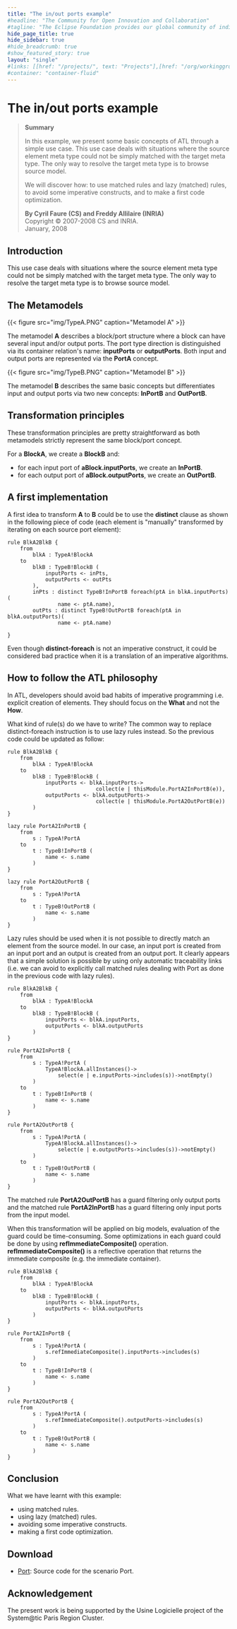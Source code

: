 ```yaml
---
title: "The in/out ports example"
#headline: "The Community for Open Innovation and Collaboration"
#tagline: "The Eclipse Foundation provides our global community of individuals and organizations with a mature, scalable, and business-friendly environment for open source software collaboration and innovation."
hide_page_title: true
hide_sidebar: true
#hide_breadcrumb: true
#show_featured_story: true
layout: "single"
#links: [[href: "/projects/", text: "Projects"],[href: "/org/workinggroups/", text: "Working Group"],[href: "/membership/", text: "Members"],[href: "/org/value", text: "Business Value"]]
#container: "container-fluid"
---
```


# The in/out ports example

> **Summary**
> 
> In this example, we present some basic concepts of ATL through a simple use case. This use case deals with situations where the source element meta type could not be simply matched with the target meta type. The only way to resolve the target meta type is to browse source model.
> 
> We will discover how: to use matched rules and lazy (matched) rules, to avoid some imperative constructs, and to make a first code optimization.
> 
> **By Cyril Faure (CS) and Freddy Allilaire (INRIA)** \
> Copyright © 2007-2008 CS and INRIA. \
> January, 2008

## Introduction

This use case deals with situations where the source element meta type could not be simply matched with the target meta type. The only way to resolve the target meta type is to browse source model. 

## The Metamodels

{{< figure src="img/TypeA.PNG" caption="Metamodel A" >}}

The metamodel **A** describes a block/port structure where a block can have several input and/or output ports. The port type direction is distinguished via its container relation's name: **inputPorts** or **outputPorts**. Both input and output ports are represented via the **PortA** concept.

{{< figure src="img/TypeB.PNG" caption="Metamodel B" >}}

The metamodel **B** describes the same basic concepts but differentiates input and output ports via two new concepts: **InPortB** and **OutPortB**.

## Transformation principles

These transformation principles are pretty straightforward as both metamodels strictly represent the same block/port concept.

For a **BlockA**, we create a **BlockB** and:

  * for each input port of **aBlock.inputPorts**, we create an **InPortB**.
  * for each output port of **aBlock.outputPorts**, we create an **OutPortB**.

## A first implementation

A first idea to transform **A** to **B** could be to use the **distinct** clause as shown in the following piece of code (each element is "manually" transformed by iterating on each source port element):

	rule BlkA2BlkB {
		from
			blkA : TypeA!BlockA
		to
			blkB : TypeB!BlockB (
				inputPorts <- inPts,
				outputPorts <- outPts
			),
			inPts : distinct TypeB!InPortB foreach(ptA in blkA.inputPorts)(
					name <- ptA.name),
			outPts : distinct TypeB!OutPortB foreach(ptA in blkA.outputPorts)(
					name <- ptA.name)
					
	}

Even though **distinct-foreach** is not an imperative construct, it could be considered bad practice when it is a translation of an imperative algorithms. 

## How to follow the ATL philosophy

In ATL, developers should avoid bad habits of imperative programming i.e. explicit creation of elements. They should focus on the **What** and not the **How**.

What kind of rule(s) do we have to write? The common way to replace distinct-foreach instruction is to use lazy rules instead. So the previous code could be updated as follow:

	rule BlkA2BlkB {
		from
			blkA : TypeA!BlockA
		to
			blkB : TypeB!BlockB (
				inputPorts <- blkA.inputPorts->
								collect(e | thisModule.PortA2InPortB(e)),
				outputPorts <- blkA.outputPorts->
								collect(e | thisModule.PortA2OutPortB(e))
			)
	}
	
	lazy rule PortA2InPortB {
		from
			s : TypeA!PortA
		to
			t : TypeB!InPortB (
				name <- s.name
			)
	}
	
	lazy rule PortA2OutPortB {
		from
			s : TypeA!PortA
		to
			t : TypeB!OutPortB (
				name <- s.name
			)
	}

Lazy rules should be used when it is not possible to directly match an element from the source model. In our case, an input port is created from an input port and an output is created from an output port. It clearly appears that a simple solution is possible by using only automatic traceability links (i.e. we can avoid to explicitly call matched rules dealing with Port as done in the previous code with lazy rules).

	rule BlkA2BlkB {
		from
			blkA : TypeA!BlockA
		to
			blkB : TypeB!BlockB (
				inputPorts <- blkA.inputPorts,
				outputPorts <- blkA.outputPorts
			)
	}
	
	rule PortA2InPortB {
		from
			s : TypeA!PortA (
				TypeA!BlockA.allInstances()->
					select(e | e.inputPorts->includes(s))->notEmpty()
			)
		to
			t : TypeB!InPortB (
				name <- s.name
			)
	}
	
	rule PortA2OutPortB {
		from
			s : TypeA!PortA (
				TypeA!BlockA.allInstances()->
					select(e | e.outputPorts->includes(s))->notEmpty()
			)
		to
			t : TypeB!OutPortB (
				name <- s.name
			)
	}

The matched rule **PortA2OutPortB** has a guard filtering only output ports and the matched rule **PortA2InPortB** has a guard filtering only input ports from the input model.

When this transformation will be applied on big models, evaluation of the guard could be time-consuming. Some optimizations in each guard could be done by using **refImmediateComposite()** operation. **refImmediateComposite()** is a reflective operation that returns the immediate composite (e.g. the immediate container).

	rule BlkA2BlkB {
		from
			blkA : TypeA!BlockA
		to
			blkB : TypeB!BlockB (
				inputPorts <- blkA.inputPorts,
				outputPorts <- blkA.outputPorts
			)
	}
	
	rule PortA2InPortB {
		from
			s : TypeA!PortA (
				s.refImmediateComposite().inputPorts->includes(s)
			)
		to
			t : TypeB!InPortB (
				name <- s.name
			)
	}
	
	rule PortA2OutPortB {
		from
			s : TypeA!PortA (
				s.refImmediateComposite().outputPorts->includes(s)
			)
		to
			t : TypeB!OutPortB (
				name <- s.name
			)
	}

## Conclusion

What we have learnt with this example:

  * using matched rules.
  * using lazy (matched) rules.
  * avoiding some imperative constructs.
  * making a first code optimization.

## Download
	
  * [Port](../../../atltransformations/Port/Port.zip): Source code for the scenario Port.

## Acknowledgement

The present work is being supported by the Usine Logicielle project of the System@tic Paris Region Cluster.
